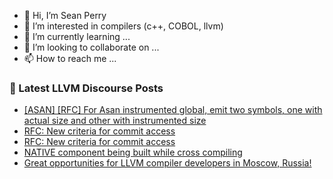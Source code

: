 - 👋 Hi, I’m Sean Perry
- 👀 I’m interested in compilers (c++, COBOL, llvm)
- 🌱 I’m currently learning ...
- 💞️ I’m looking to collaborate on ...
- 📫 How to reach me ...

<!---
s66perry/s66perry is a ✨ special ✨ repository because its `README.md` (this file) appears on your GitHub profile.
You can click the Preview link to take a look at your changes.
--->
### 📕 Latest LLVM Discourse Posts

<!-- DISCOURSE-LLVM:START -->
- [[ASAN] [RFC] For Asan instrumented global, emit two symbols, one with actual size and other with instrumented size](https://discourse.llvm.org/t/asan-rfc-for-asan-instrumented-global-emit-two-symbols-one-with-actual-size-and-other-with-instrumented-size/76298#post_1)
- [RFC: New criteria for commit access](https://discourse.llvm.org/t/rfc-new-criteria-for-commit-access/76290#post_18)
- [RFC: New criteria for commit access](https://discourse.llvm.org/t/rfc-new-criteria-for-commit-access/76290#post_17)
- [NATIVE component being built while cross compiling](https://discourse.llvm.org/t/native-component-being-built-while-cross-compiling/76294#post_2)
- [Great opportunities for LLVM compiler developers in Moscow, Russia!](https://discourse.llvm.org/t/great-opportunities-for-llvm-compiler-developers-in-moscow-russia/76297#post_1)
<!-- DISCOURSE-LLVM:END -->
